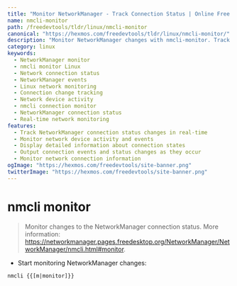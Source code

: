 ```yaml
---
title: "Monitor NetworkManager - Track Connection Status | Online Free DevTools by Hexmos"
name: nmcli-monitor
path: /freedevtools/tldr/linux/nmcli-monitor
canonical: "https://hexmos.com/freedevtools/tldr/linux/nmcli-monitor/"
description: "Monitor NetworkManager changes with nmcli-monitor. Track network status, connection events, and device activity in real-time on Linux. Free online tool, no registration required."
category: linux
keywords:
  - NetworkManager monitor
  - nmcli monitor Linux
  - Network connection status
  - NetworkManager events
  - Linux network monitoring
  - Connection change tracking
  - Network device activity
  - nmcli connection monitor
  - NetworkManager connection status
  - Real-time network monitoring
features:
  - Track NetworkManager connection status changes in real-time
  - Monitor network device activity and events
  - Display detailed information about connection states
  - Output connection events and status changes as they occur
  - Monitor network connection information
ogImage: "https://hexmos.com/freedevtools/site-banner.png"
twitterImage: "https://hexmos.com/freedevtools/site-banner.png"
---
```


# nmcli monitor

> Monitor changes to the NetworkManager connection status.
> More information: <https://networkmanager.pages.freedesktop.org/NetworkManager/NetworkManager/nmcli.html#monitor>.

- Start monitoring NetworkManager changes:

`nmcli {{[m|monitor]}}`
